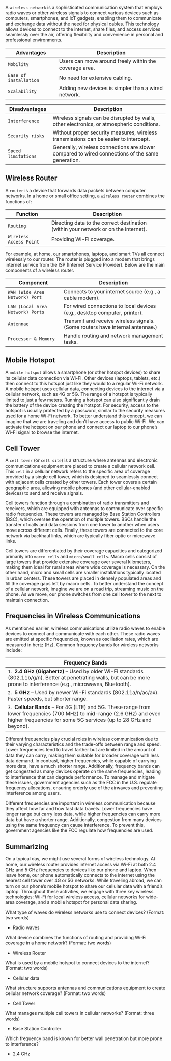 A `wireless network` is a sophisticated communication system that employs radio waves or other wireless signals to connect various devices such as computers, smartphones, and IoT gadgets, enabling them to communicate and exchange data without the need for physical cables. This technology allows devices to connect to the internet, share files, and access services seamlessly over the air, offering flexibility and convenience in personal and professional environments.

|**Advantages**|**Description**|
|---|---|
|`Mobility`|Users can move around freely within the coverage area.|
|`Ease of installation`|No need for extensive cabling.|
|`Scalability`|Adding new devices is simpler than a wired network.|

|**Disadvantages**|**Description**|
|---|---|
|`Interference`|Wireless signals can be disrupted by walls, other electronics, or atmospheric conditions.|
|`Security risks`|Without proper security measures, wireless transmissions can be easier to intercept.|
|`Speed limitations`|Generally, wireless connections are slower compared to wired connections of the same generation.|

## Wireless Router

A `router` is a device that forwards data packets between computer networks. In a home or small office setting, a `wireless router` combines the functions of:

|**Function**|**Description**|
|---|---|
|`Routing`|Directing data to the correct destination (within your network or on the internet).|
|`Wireless Access Point`|Providing Wi-Fi coverage.|

For example, at home, our smartphones, laptops, and smart TVs all connect wirelessly to our router. The router is plugged into a modem that brings internet service from the ISP (Internet Service Provider). Below are the main components of a wireless router.

|**Component**|**Description**|
|---|---|
|`WAN (Wide Area Network) Port`|Connects to your internet source (e.g., a cable modem).|
|`LAN (Local Area Network) Ports`|For wired connections to local devices (e.g., desktop computer, printer).|
|`Antennae`|Transmit and receive wireless signals. (Some routers have internal antennae.)|
|`Processor & Memory`|Handle routing and network management tasks.|

## Mobile Hotspot

A `mobile hotspot` allows a smartphone (or other hotspot devices) to share its cellular data connection via Wi-Fi. Other devices (laptops, tablets, etc.) then connect to this hotspot just like they would to a regular Wi-Fi network. A mobile hotspot uses cellular data, connecting devices to the internet via a cellular network, such as 4G or 5G. The range of a hotspot is typically limited to just a few meters. Running a hotspot can also significantly drain the battery of the device creating the hotspot. For security, access to the hotspot is usually protected by a password, similar to the security measures used for a home Wi-Fi network. To better understand this concept, we can imagine that we are traveling and don’t have access to public Wi-Fi. We can activate the hotspot on our phone and connect our laptop to our phone’s Wi-Fi signal to browse the internet.


## Cell Tower

A `cell tower` (or `cell site`) is a structure where antennas and electronic communications equipment are placed to create a cellular network cell. This `cell` in a cellular network refers to the specific area of coverage provided by a single cell tower, which is designed to seamlessly connect with adjacent cells created by other towers. Each tower covers a certain geographic area, allowing mobile phones (and other cellular-enabled devices) to send and receive signals.

Cell towers function through a combination of radio transmitters and receivers, which are equipped with antennas to communicate over specific radio frequencies. These towers are managed by Base Station Controllers (BSC), which oversee the operation of multiple towers. BSCs handle the transfer of calls and data sessions from one tower to another when users move across different cells. Finally, these towers are connected to the core network via backhaul links, which are typically fiber optic or microwave links.

Cell towers are differentiated by their coverage capacities and categorized primarily into `macro cells` and `micro/small cells`. Macro cells consist of large towers that provide extensive coverage over several kilometers, making them ideal for rural areas where wide coverage is necessary. On the other hand, micro and small cells are smaller installations typically located in urban centers. These towers are placed in densely populated areas and fill the coverage gaps left by macro cells. To better understand the concept of a cellular network, imagine we are on a road trip, streaming music on the phone. As we move, our phone switches from one cell tower to the next to maintain connection.


## Frequencies in Wireless Communications

As mentioned earlier, wireless communications utilize radio waves to enable devices to connect and communicate with each other. These radio waves are emitted at specific frequencies, known as oscillation rates, which are measured in hertz (Hz). Common frequency bands for wireless networks include:

|**Frequency Bands**|
|---|
|`1.` **2.4 GHz (Gigahertz)** – Used by older Wi-Fi standards (802.11b/g/n). Better at penetrating walls, but can be more prone to interference (e.g., microwaves, Bluetooth).|
|`2.` **5 GHz** – Used by newer Wi-Fi standards (802.11a/n/ac/ax). Faster speeds, but shorter range.|
|`3.` **Cellular Bands** – For 4G (LTE) and 5G. These range from lower frequencies (700 MHz) to mid-range (2.6 GHz) and even higher frequencies for some 5G services (up to 28 GHz and beyond).|

Different frequencies play crucial roles in wireless communication due to their varying characteristics and the trade-offs between range and speed. Lower frequencies tend to travel farther but are limited in the amount of data they can carry, making them suitable for broader coverage with less data demand. In contrast, higher frequencies, while capable of carrying more data, have a much shorter range. Additionally, frequency bands can get congested as many devices operate on the same frequencies, leading to interference that can degrade performance. To manage and mitigate these issues, government agencies such as the FCC in the U.S. regulate frequency allocations, ensuring orderly use of the airwaves and preventing interference among users.

Different frequencies are important in wireless communication because they affect how far and how fast data travels. Lower frequencies have longer range but carry less data, while higher frequencies can carry more data but have a shorter range. Additionally, congestion from many devices using the same frequency can cause interference. To prevent this, government agencies like the FCC regulate how frequencies are used.

## Summarizing

On a typical day, we might use several forms of wireless technology. At home, our wireless router provides internet access via Wi-Fi at both 2.4 GHz and 5 GHz frequencies to devices like our phone and laptop. When leave home, our phone automatically connects to the internet using the nearest cell tower over 4G or 5G networks. While traveling abroad, we can turn on our phone’s mobile hotspot to share our cellular data with a friend’s laptop. Throughout these activities, we engage with three key wireless technologies: Wi-Fi for local wireless access, cellular networks for wide-area coverage, and a mobile hotspot for personal data sharing.



What type of waves do wireless networks use to connect devices? (Format: two words)

+ Radio waves

What device combines the functions of routing and providing Wi-Fi coverage in a home network? (Format: two words)

+ Wireless Router

What is used by a mobile hotspot to connect devices to the internet? (Format: two words)

+ Cellular data

What structure supports antennas and communications equipment to create cellular network coverage? (Format: two words)

+ Cell Tower

What manages multiple cell towers in cellular networks? (Format: three words)

+ Base Station Controller

Which frequency band is known for better wall penetration but more prone to interference?

+ 2.4 GHz

